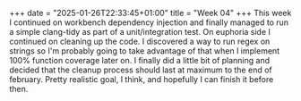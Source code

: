 +++
date = "2025-01-26T22:33:45+01:00"
title = "Week 04"
+++
This week I continued on workbench dependency injection and finally managed to run a simple clang-tidy as part of a unit/integration test. On euphoria side I continued on cleaning up the code. I discovered a way to run regex on strings so I'm probably going to take advantage of that when I implement 100% function coverage later on. I finally did a little bit of planning and decided that the cleanup process should last at maximum to the end of february. Pretty realistic goal, I think, and hopefully I can finish it before then.
